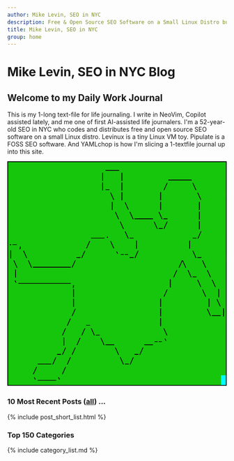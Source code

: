 ```yaml
---
author: Mike Levin, SEO in NYC
description: Free & Open Source SEO Software on a Small Linux Distro built with Python, vim, git and AI.
title: Mike Levin, SEO in NYC
group: home
---
```


# Mike Levin, SEO in NYC Blog

## Welcome to my Daily Work Journal

This is my 1-long text-file for life journaling. I write in NeoVim, Copilot
assisted lately, and me one of first AI-assisted life journalers. I'm a
52-year-old SEO in NYC who codes and distributes free and open source SEO
software on a small Linux distro. Levinux is a tiny Linux VM toy. Pipulate is a
FOSS SEO software. And YAMLchop is how I'm slicing a 1-textfile journal up into
this site.

![Ascii Alice Down The Rabbit Hole Green](/assets/images/ascii-alice-down-the-rabbit-hole-green.png )

### 10 Most Recent Posts (<a href="/blog/">all</a>) ...

{% include post_short_list.html %}

### Top 150 Categories

{% include category_list.md %}
